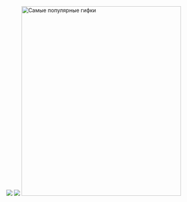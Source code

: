 <img src="https://i.pinimg.com/originals/99/8e/05/998e055aba57c24138220937cc5166ab.gif">
<img src="https://giffiles.alphacoders.com/212/212812.gif">
<img src="https://i.yapx.ru/Mw7Zy.gif" jsaction="load:XAeZkd;" jsname="HiaYvf" class="n3VNCb" alt="Самые популярные гифки" data-noaft="1" style="width: 420px; height: 500px; margin: 0px;">



  
  
  
  










